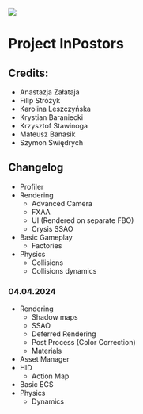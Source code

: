 ![](../../actions/workflows/cmake.yml/badge.svg)

# Project InPostors

## Credits:
* Anastazja Załataja
* Filip Stróżyk
* Karolina Leszczyńska
* Krystian Baraniecki
* Krzysztof Stawinoga
* Mateusz Banasik
* Szymon Świędrych

## Changelog
* Profiler
* Rendering
  * Advanced Camera
  * FXAA
  * UI (Rendered on separate FBO)
  * Crysis SSAO
* Basic Gameplay
  * Factories
* Physics
  * Collisions
  * Collisions dynamics

### 04.04.2024
* Rendering
    * Shadow maps
    * SSAO
    * Deferred Rendering
    * Post Process (Color Correction)
    * Materials
* Asset Manager
* HID
  * Action Map
* Basic ECS
* Physics
  * Dynamics